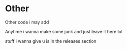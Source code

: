 # Other
Other code i may add

Anytime i wanna make some junk and just leave it here lol

stuff i wanna give u is in the releases section
